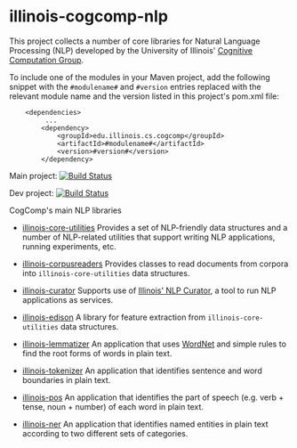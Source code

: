 # illinois-cogcomp-nlp

This project collects a number of core libraries for Natural Language Processing (NLP) developed 
by the University of Illinois' [Cognitive Computation Group](https://cogcomp.cs.illinois.edu).  

To include one of the modules in your Maven project, add the following snippet with the
`#modulename#` and `#version` entries replaced with the relevant module name and the 
version listed in this project's pom.xml file:
 
 ```
     <dependencies>
          ...
         <dependency>
             <groupId>edu.illinois.cs.cogcomp</groupId>
             <artifactId>#modulename#</artifactId>
             <version>#version#</version>
         </dependency>
```


Main project: 
[![Build Status](https://semaphoreci.com/api/v1/projects/5303a5fc-469c-42a8-84c9-fbef6382179a/579314/badge.svg)](https://semaphoreci.com/danyaljj/illinois-cogcomp-nlp)

Dev project: 
[![Build Status](https://semaphoreci.com/api/v1/projects/80f49761-69dc-4a02-8ea9-a6895338a115/580384/badge.svg)](https://semaphoreci.com/cogcomp-dev/illinois-cogcomp-nlp)

CogComp's main NLP libraries

- [illinois-core-utilities](core-utilities/README.md)
Provides a set of NLP-friendly data structures and a number of 
NLP-related utilities that support writing NLP applications, running experiments, etc.

- [illinois-corpusreaders](corpusreaders/README.md)
Provides classes to read documents from corpora into `illinois-core-utilities` data structures.

- [illinois-curator](curator/README.md)
Supports use of [Illinois' NLP Curator](http://cogcomp.cs.illinois.edu/page/software_view/Curator), 
 a tool to run NLP applications as services.

- [illinois-edison](edison/README.md)
A library for feature extraction from `illinois-core-utilities` data structures.

- [illinois-lemmatizer](lemmatizer/README.md)
An application that uses [WordNet](https://wordnet.princeton.edu/) and simple rules to find the
root forms of words in plain text.

- [illinois-tokenizer](tokenizer/README.md)
An application that identifies sentence and word boundaries in plain text.

- [illinois-pos](pos/README.md)
An application that identifies the part of speech (e.g. verb + tense, noun + number) of each word
in plain text.

- [illinois-ner](ner/README.md)
An application that identifies named entities in plain text according to two different sets of categories. 